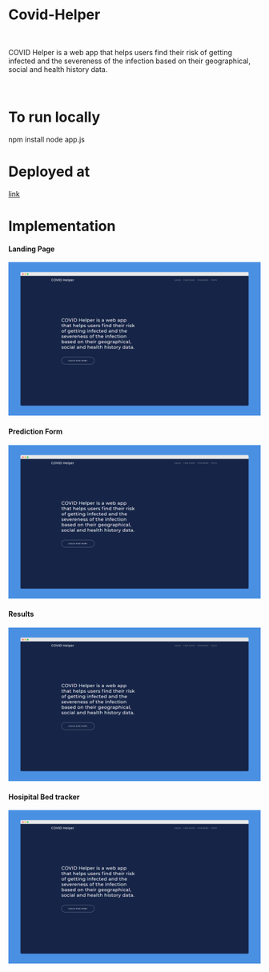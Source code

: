 # Covid-Helper
<br>
<p>COVID Helper is a web app that helps users find their risk of getting infected and the severeness of the infection based on their geographical, social and health history data.</p>
<br>
<h1>To run locally</h1>
npm install
node app.js
<br>
<h1>Deployed at</h1>
<a href="https://covid-helper.herokuapp.com/">link</a>

<h1>Implementation</h1>

<h4>Landing Page</h4>
<img src="https://github.com/SreemanthG/Covid-Helper/blob/master/public/img/mock1.png">
<h4>Prediction Form</h4>
<img src="https://github.com/SreemanthG/Covid-Helper/blob/master/public/img/mock1.png">
<h4>Results</h4>
<img src="https://github.com/SreemanthG/Covid-Helper/blob/master/public/img/mock1.png">
<h4>Hosipital Bed tracker</h4>
<img src="https://github.com/SreemanthG/Covid-Helper/blob/master/public/img/mock1.png">
